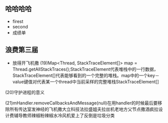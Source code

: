 ## 哈哈哈哈
- firest
- second
- 成绩单

## 浪费第三届
- 放得开飞机撒
(19)Map<Thread, StackTraceElement[]> map = Thread.getAllStackTraces();StackTraceElement代表堆栈中的一行数据，StackTraceElement[]代表能够看到的一个完整的堆栈。map中的一个key－value键值对代表某一个thread中当前采样的完整堆栈StackTraceElement[]

(20)守护进程的意义

(21)mHandler.removeCallbacksAndMessage(null)在用handler的时候最后要移除所有传达室发神经的飞机撒大立科技法拉盛姐夫拉丝机老地方父节点撒酒疯拉设计费辅导教师辣椒粉辣椒水冷风机爱上了反倒是垃圾分类
